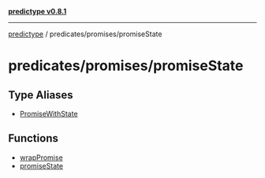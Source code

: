[**predictype v0.8.1**](../../../README.md)

***

[predictype](../../../modules.md) / predicates/promises/promiseState

# predicates/promises/promiseState

## Type Aliases

- [PromiseWithState](type-aliases/PromiseWithState.md)

## Functions

- [wrapPromise](functions/wrapPromise.md)
- [promiseState](functions/promiseState.md)
